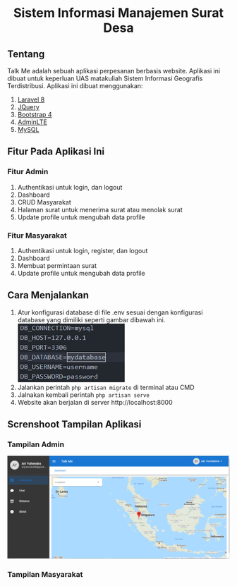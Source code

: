 <h1 align="center">Sistem Informasi Manajemen Surat Desa</h1>

## Tentang

Talk Me adalah sebuah aplikasi perpesanan berbasis website. Aplikasi ini dibuat untuk keperluan UAS matakuliah Sistem Informasi Geografis Terdistribusi. Aplikasi ini dibuat menggunakan: 
1. [Laravel 8](https://laravel.com/)
2. [JQuery](https://jquery.com/)
3. [Bootstrap 4](https://getbootstrap.com/docs/4.6/getting-started/introduction/)
4. [AdminLTE](https://adminlte.io/)
5. [MySQL](https://www.mysql.com/)



## Fitur Pada Aplikasi Ini

### Fitur Admin 
1. Authentikasi untuk login, dan logout
2. Dashboard
3. CRUD Masyarakat
4. Halaman surat untuk menerima surat atau menolak surat
5. Update profile untuk mengubah data profile

### Fitur Masyarakat
1. Authentikasi untuk login, register, dan logout
2. Dashboard
3. Membuat permintaan surat
5. Update profile untuk mengubah data profile



## Cara Menjalankan
1. Atur konfigurasi database di file .env sesuai dengan konfigurasi database yang dimiliki seperti gambar dibawah ini. <br/>
![Konfigurasi database](https://github.com/myndra1805/talkme/blob/master/public/images/cara_jalankan/1.png?raw=true)
1. Jalankan perintah `php artisan migrate` di terminal atau CMD
2. Jalnakan kembali perintah `php artisan serve`
3. Website akan berjalan di server http://localhost:8000


## Screnshoot Tampilan Aplikasi
### Tampilan Admin
![Konfigurasi database](https://github.com/myndra1805/talkme/blob/master/public/images/ss/1.png?raw=true)
### Tampilan Masyarakat
